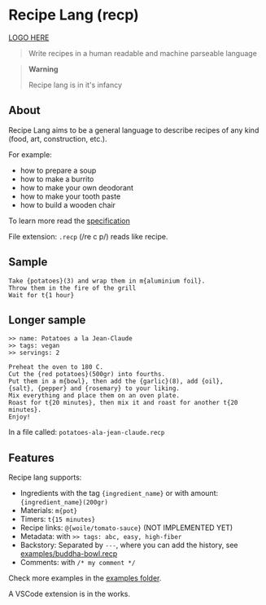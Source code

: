 # Recipe Lang (recp)

[LOGO HERE](https://github.com/reciperium/recipe-lang/issues/1)

> Write recipes in a human readable and machine parseable language

> **Warning**
>
> Recipe lang is in it's infancy

## About

Recipe Lang aims to be a general language to describe recipes of any kind (food, art, construction, etc.).

For example:
- how to prepare a soup
- how to make a burrito
- how to make your own deodorant
- how to make your tooth paste
- how to build a wooden chair

To learn more read the [specification](./spec.md)

File extension: `.recp` (/re c p/) reads like recipe.

## Sample

```recp
Take {potatoes}(3) and wrap them in m{aluminium foil}.
Throw them in the fire of the grill
Wait for t{1 hour}
```

## Longer sample

```recp
>> name: Potatoes a la Jean-Claude
>> tags: vegan
>> servings: 2

Preheat the oven to 180 C.
Cut the {red potatoes}(500gr) into fourths.
Put them in a m{bowl}, then add the {garlic}(8), add {oil},
{salt}, {pepper} and {rosemary} to your liking.
Mix everything and place them on an oven plate.
Roast for t{20 minutes}, then mix it and roast for another t{20 minutes}.
Enjoy!
```

In a file called: `potatoes-ala-jean-claude.recp`

## Features

Recipe lang supports:

- Ingredients with the tag `{ingredient_name}` or with amount: `{ingredient_name}(200gr)`
- Materials: `m{pot}`
- Timers: `t{15 minutes}`
- Recipe links: `@{woile/tomato-sauce}` (NOT IMPLEMENTED YET)
- Metadata: with `>> tags: abc, easy, high-fiber`
- Backstory: Separated by `---`, where you can add the history, see [examples/buddha-bowl.recp](examples/buddha-bowl.recp)
- Comments: with `/* my comment */`

Check more examples in the [examples folder](./examples/).


A VSCode extension is in the works.
